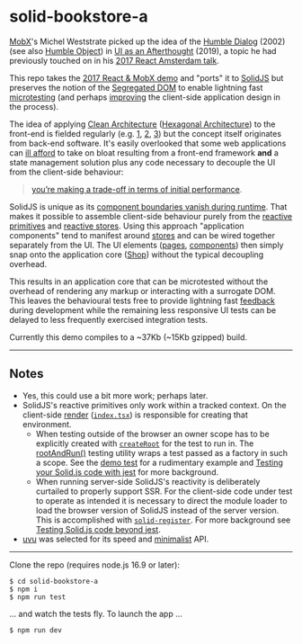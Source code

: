 # solid-bookstore-a

[MobX](https://mobx.js.org)'s Michel Weststrate picked up the idea of the [Humble Dialog](./assets/TheHumbleDialogBox.pdf) (2002) (see also [Humble Object](http://xunitpatterns.com/Humble%20Object.html)) in [UI as an Afterthought](https://michel.codes/blogs/ui-as-an-afterthought) (2019), a topic he had previously touched on in his [2017 React Amsterdam talk](https://youtu.be/3J9EJrvqOiM?t=710).

This repo takes the [2017 React & MobX demo](https://github.com/mweststrate/react-mobx-shop/tree/react-amsterdam-2017) and "ports" it to [SolidJS](https://www.solidjs.com/) but preserves the notion of the [Segregated DOM](https://martinfowler.com/bliki/SegregatedDOM.html) to enable lightning fast [microtesting](https://youtu.be/H3LOyuqhaJA) (and perhaps [improving](https://michaelfeathers.typepad.com/michael_feathers_blog/2008/06/the-flawed-theo.html) the client-side application design in the process).

The idea of applying [Clean Architecture](https://blog.cleancoder.com/uncle-bob/2012/08/13/the-clean-architecture.html) ([Hexagonal Architecture](https://web.archive.org/web/20191210095000/https://alistair.cockburn.us/hexagonal-architecture/)) to the front-end is fielded regularly (e.g. [1](https://medium.com/@Killavus/hexagonal-architecture-in-javascript-applications-and-how-it-relates-to-flux-349616d1268d), [2](https://dev.to/huytaquoc/a-different-approach-to-frontend-architecture-38d4), [3](https://dev.to/xurxodev/moving-away-from-reactjs-and-vuejs-on-front-end-using-clean-architecture-3olk)) but the concept itself originates from back-end software. It's easily overlooked that some web applications can [ill afford](https://alistapart.com/article/responsible-javascript-part-1/) to take on bloat resulting from a front-end framework **and** a state management solution plus any code necessary to decouple the UI from the client-side behaviour:

> [you’re making a trade-off in terms of initial performance](https://timkadlec.com/remembers/2020-04-21-the-cost-of-javascript-frameworks/#the-big-picture).

SolidJS is unique as its [component boundaries vanish during runtime](https://dev.to/this-is-learning/components-are-pure-overhead-hpm). That makes it possible to assemble client-side behaviour purely from the [reactive primitives](https://www.solidjs.com/guides/reactivity#introducing-primitives) and [reactive stores](https://www.solidjs.com/docs/latest/api#using-stores). Using this approach "application components" tend to manifest around [stores](./src/stores) and can be wired together separately from the UI. The UI elements ([pages](./src/pages), [components](./src/components)) then simply snap onto the application core ([Shop](./src/stores/Shop.ts)) without the typical decoupling overhead.

This results in an application core that can be microtested without the overhead of rendering any markup or interacting with a surrogate DOM. This leaves the behavioural tests free to provide lightning fast [feedback](https://twitter.com/mfeathers/status/997570047185842176) during development while the remaining less responsive UI tests can be delayed to less frequently exercised integration tests. 

Currently this demo compiles to a ~37Kb (~15Kb gzipped) build.

---

## Notes
* Yes, this could use a bit more work; perhaps later.
* SolidJS's reactive primitives only work within a tracked context. On the client-side [render](https://www.solidjs.com/docs/latest/api#render) ([`index.tsx`](.src/index.tsx)) is responsible for creating that environment.
  * When testing outside of the browser an owner scope has to be explicitly created with [`createRoot`](https://www.solidjs.com/docs/latest/api#createroot) for the test to run in. The [rootAndRun()](./tests/helpers/index.ts) testing utility wraps a test passed as a factory in such a scope. See the [demo test](./tests/demo.skip.ts) for a rudimentary example and [Testing your Solid.js code with jest](https://dev.to/lexlohr/testing-your-solidjs-code-2gfh) for more background.
  * When running server-side SolidJS's reactivity is deliberately curtailed to properly support SSR. For the client-side code under test to operate as intended it is necessary to direct the module loader to load the browser version of SolidJS instead of the server version. This is accomplished with [`solid-register`](https://github.com/atk/solid-register). For more background see [Testing Solid.js code beyond jest](https://dev.to/lexlohr/testing-solidjs-code-beyond-jest-39p).
* [uvu](https://github.com/lukeed/uvu) was selected for its speed and [minimalist](https://medium.com/javascript-scene/why-i-use-tape-instead-of-mocha-so-should-you-6aa105d8eaf4) API.

---

Clone the repo (requires node.js 16.9 or later):
```
$ cd solid-bookstore-a
$ npm i
$ npm run test
```

… and watch the tests fly. To launch the app …

```
$ npm run dev
```
